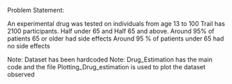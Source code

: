 Problem Statement:

An experimental drug was tested on individuals from age 13 to 100
Trail has 2100 participants. Half under 65 and Half 65 and above. 
Around 95% of patients 65 or older had side effects
Around 95 % of patients under 65 had no side effects

Note: Dataset has been hardcoded
Note: Drug_Estimation has the main code and the file Plotting_Drug_estimation is used to plot the dataset observed
